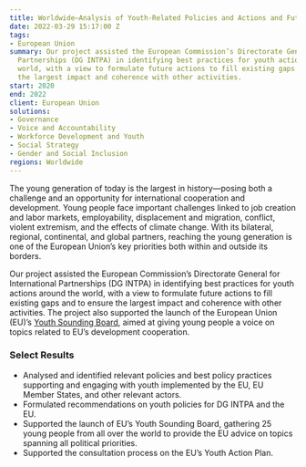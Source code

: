 ```yaml
---
title: Worldwide—Analysis of Youth-Related Policies and Actions and Future Recommendations
date: 2022-03-29 15:17:00 Z
tags:
- European Union
summary: Our project assisted the European Commission’s Directorate General for International
  Partnerships (DG INTPA) in identifying best practices for youth actions around the
  world, with a view to formulate future actions to fill existing gaps and to ensure
  the largest impact and coherence with other activities.
start: 2020
end: 2022
client: European Union
solutions:
- Governance
- Voice and Accountability
- Workforce Development and Youth
- Social Strategy
- Gender and Social Inclusion
regions: Worldwide
---
```


The young generation of today is the largest in history—posing both a challenge and an opportunity for international cooperation and development. Young people face important challenges linked to job creation and labor markets, employability, displacement and migration, conflict, violent extremism, and the effects of climate change. With its bilateral, regional, continental, and global partners, reaching the young generation is one of the European Union’s key priorities both within and outside its borders.

Our project assisted the European Commission’s Directorate General for International Partnerships (DG INTPA) in identifying best practices for youth actions around the world, with a view to formulate future actions to fill existing gaps and to ensure the largest impact and coherence with other activities. The project also supported the launch of the European Union (EU)’s [Youth Sounding Board](https://ec.europa.eu/international-partnerships/news/youth-sounding-board-kickstarts-its-work_en), aimed at giving young people a voice on topics related to EU’s development cooperation.

### Select Results

* Analysed and identified relevant policies and best policy practices supporting and engaging with youth implemented by the EU, EU Member States, and other relevant actors.
* Formulated recommendations on youth policies for DG INTPA and the EU.
* Supported the launch of EU’s Youth Sounding Board, gathering 25 young people from all over the world to provide the EU advice on topics spanning all political priorities. 
* Supported the consultation process on the EU’s Youth Action Plan.